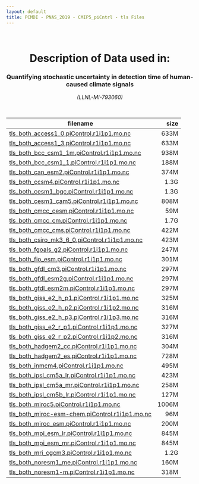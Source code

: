 ```yaml
---
layout: default
title: PCMDI - PNAS_2019 - CMIP5_piCntrl - tls Files
---
```


<br>
<center>
    <p>
        <h1>Description of Data used in:</h1>
        <h3>Quantifying stochastic uncertainty in detection time of human-caused climate signals</h3>
    </p>
    <p><em>(LLNL-MI-793060)</em></p>
</center>
<br>

filename | size
   ---   | ---:
[tls_both_access1_0.piControl.r1i1p1.mo.nc]({{site.baseurl}}/climate-data/PNAS_2019/CMIP5_piCntrl/tls/tls_both_access1_0.piControl.r1i1p1.mo.nc) | 633M
[tls_both_access1_3.piControl.r1i1p1.mo.nc]({{site.baseurl}}/climate-data/PNAS_2019/CMIP5_piCntrl/tls/tls_both_access1_3.piControl.r1i1p1.mo.nc) | 633M
[tls_both_bcc_csm1_1m.piControl.r1i1p1.mo.nc]({{site.baseurl}}/climate-data/PNAS_2019/CMIP5_piCntrl/tls/tls_both_bcc_csm1_1m.piControl.r1i1p1.mo.nc) | 938M
[tls_both_bcc_csm1_1.piControl.r1i1p1.mo.nc]({{site.baseurl}}/climate-data/PNAS_2019/CMIP5_piCntrl/tls/tls_both_bcc_csm1_1.piControl.r1i1p1.mo.nc) | 188M
[tls_both_can_esm2.piControl.r1i1p1.mo.nc]({{site.baseurl}}/climate-data/PNAS_2019/CMIP5_piCntrl/tls/tls_both_can_esm2.piControl.r1i1p1.mo.nc) | 374M
[tls_both_ccsm4.piControl.r1i1p1.mo.nc]({{site.baseurl}}/climate-data/PNAS_2019/CMIP5_piCntrl/tls/tls_both_ccsm4.piControl.r1i1p1.mo.nc) | 1.3G
[tls_both_cesm1_bgc.piControl.r1i1p1.mo.nc]({{site.baseurl}}/climate-data/PNAS_2019/CMIP5_piCntrl/tls/tls_both_cesm1_bgc.piControl.r1i1p1.mo.nc) | 1.3G
[tls_both_cesm1_cam5.piControl.r1i1p1.mo.nc]({{site.baseurl}}/climate-data/PNAS_2019/CMIP5_piCntrl/tls/tls_both_cesm1_cam5.piControl.r1i1p1.mo.nc) | 808M
[tls_both_cmcc_cesm.piControl.r1i1p1.mo.nc]({{site.baseurl}}/climate-data/PNAS_2019/CMIP5_piCntrl/tls/tls_both_cmcc_cesm.piControl.r1i1p1.mo.nc) | 59M
[tls_both_cmcc_cm.piControl.r1i1p1.mo.nc]({{site.baseurl}}/climate-data/PNAS_2019/CMIP5_piCntrl/tls/tls_both_cmcc_cm.piControl.r1i1p1.mo.nc) | 1.7G
[tls_both_cmcc_cms.piControl.r1i1p1.mo.nc]({{site.baseurl}}/climate-data/PNAS_2019/CMIP5_piCntrl/tls/tls_both_cmcc_cms.piControl.r1i1p1.mo.nc) | 422M
[tls_both_csiro_mk3_6_0.piControl.r1i1p1.mo.nc]({{site.baseurl}}/climate-data/PNAS_2019/CMIP5_piCntrl/tls/tls_both_csiro_mk3_6_0.piControl.r1i1p1.mo.nc) | 423M
[tls_both_fgoals_g2.piControl.r1i1p1.mo.nc]({{site.baseurl}}/climate-data/PNAS_2019/CMIP5_piCntrl/tls/tls_both_fgoals_g2.piControl.r1i1p1.mo.nc) | 247M
[tls_both_fio_esm.piControl.r1i1p1.mo.nc]({{site.baseurl}}/climate-data/PNAS_2019/CMIP5_piCntrl/tls/tls_both_fio_esm.piControl.r1i1p1.mo.nc) | 301M
[tls_both_gfdl_cm3.piControl.r1i1p1.mo.nc]({{site.baseurl}}/climate-data/PNAS_2019/CMIP5_piCntrl/tls/tls_both_gfdl_cm3.piControl.r1i1p1.mo.nc) | 297M
[tls_both_gfdl_esm2g.piControl.r1i1p1.mo.nc]({{site.baseurl}}/climate-data/PNAS_2019/CMIP5_piCntrl/tls/tls_both_gfdl_esm2g.piControl.r1i1p1.mo.nc) | 297M
[tls_both_gfdl_esm2m.piControl.r1i1p1.mo.nc]({{site.baseurl}}/climate-data/PNAS_2019/CMIP5_piCntrl/tls/tls_both_gfdl_esm2m.piControl.r1i1p1.mo.nc) | 297M
[tls_both_giss_e2_h_p1.piControl.r1i1p1.mo.nc]({{site.baseurl}}/climate-data/PNAS_2019/CMIP5_piCntrl/tls/tls_both_giss_e2_h_p1.piControl.r1i1p1.mo.nc) | 325M
[tls_both_giss_e2_h_p2.piControl.r1i1p2.mo.nc]({{site.baseurl}}/climate-data/PNAS_2019/CMIP5_piCntrl/tls/tls_both_giss_e2_h_p2.piControl.r1i1p2.mo.nc) | 316M
[tls_both_giss_e2_h_p3.piControl.r1i1p3.mo.nc]({{site.baseurl}}/climate-data/PNAS_2019/CMIP5_piCntrl/tls/tls_both_giss_e2_h_p3.piControl.r1i1p3.mo.nc) | 316M
[tls_both_giss_e2_r_p1.piControl.r1i1p1.mo.nc]({{site.baseurl}}/climate-data/PNAS_2019/CMIP5_piCntrl/tls/tls_both_giss_e2_r_p1.piControl.r1i1p1.mo.nc) | 327M
[tls_both_giss_e2_r_p2.piControl.r1i1p2.mo.nc]({{site.baseurl}}/climate-data/PNAS_2019/CMIP5_piCntrl/tls/tls_both_giss_e2_r_p2.piControl.r1i1p2.mo.nc) | 316M
[tls_both_hadgem2_cc.piControl.r1i1p1.mo.nc]({{site.baseurl}}/climate-data/PNAS_2019/CMIP5_piCntrl/tls/tls_both_hadgem2_cc.piControl.r1i1p1.mo.nc) | 304M
[tls_both_hadgem2_es.piControl.r1i1p1.mo.nc]({{site.baseurl}}/climate-data/PNAS_2019/CMIP5_piCntrl/tls/tls_both_hadgem2_es.piControl.r1i1p1.mo.nc) | 728M
[tls_both_inmcm4.piControl.r1i1p1.mo.nc]({{site.baseurl}}/climate-data/PNAS_2019/CMIP5_piCntrl/tls/tls_both_inmcm4.piControl.r1i1p1.mo.nc) | 495M
[tls_both_ipsl_cm5a_lr.piControl.r1i1p1.mo.nc]({{site.baseurl}}/climate-data/PNAS_2019/CMIP5_piCntrl/tls/tls_both_ipsl_cm5a_lr.piControl.r1i1p1.mo.nc) | 423M
[tls_both_ipsl_cm5a_mr.piControl.r1i1p1.mo.nc]({{site.baseurl}}/climate-data/PNAS_2019/CMIP5_piCntrl/tls/tls_both_ipsl_cm5a_mr.piControl.r1i1p1.mo.nc) | 258M
[tls_both_ipsl_cm5b_lr.piControl.r1i1p1.mo.nc]({{site.baseurl}}/climate-data/PNAS_2019/CMIP5_piCntrl/tls/tls_both_ipsl_cm5b_lr.piControl.r1i1p1.mo.nc) | 127M
[tls_both_miroc5.piControl.r1i1p1.mo.nc]({{site.baseurl}}/climate-data/PNAS_2019/CMIP5_piCntrl/tls/tls_both_miroc5.piControl.r1i1p1.mo.nc) | 1006M
[tls_both_miroc-esm-chem.piControl.r1i1p1.mo.nc]({{site.baseurl}}/climate-data/PNAS_2019/CMIP5_piCntrl/tls/tls_both_miroc-esm-chem.piControl.r1i1p1.mo.nc) | 96M
[tls_both_miroc_esm.piControl.r1i1p1.mo.nc]({{site.baseurl}}/climate-data/PNAS_2019/CMIP5_piCntrl/tls/tls_both_miroc_esm.piControl.r1i1p1.mo.nc) | 200M
[tls_both_mpi_esm_lr.piControl.r1i1p1.mo.nc]({{site.baseurl}}/climate-data/PNAS_2019/CMIP5_piCntrl/tls/tls_both_mpi_esm_lr.piControl.r1i1p1.mo.nc) | 845M
[tls_both_mpi_esm_mr.piControl.r1i1p1.mo.nc]({{site.baseurl}}/climate-data/PNAS_2019/CMIP5_piCntrl/tls/tls_both_mpi_esm_mr.piControl.r1i1p1.mo.nc) | 845M
[tls_both_mri_cgcm3.piControl.r1i1p1.mo.nc]({{site.baseurl}}/climate-data/PNAS_2019/CMIP5_piCntrl/tls/tls_both_mri_cgcm3.piControl.r1i1p1.mo.nc) | 1.2G
[tls_both_noresm1_me.piControl.r1i1p1.mo.nc]({{site.baseurl}}/climate-data/PNAS_2019/CMIP5_piCntrl/tls/tls_both_noresm1_me.piControl.r1i1p1.mo.nc) | 160M
[tls_both_noresm1-m.piControl.r1i1p1.mo.nc]({{site.baseurl}}/climate-data/PNAS_2019/CMIP5_piCntrl/tls/tls_both_noresm1-m.piControl.r1i1p1.mo.nc) | 318M